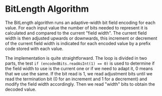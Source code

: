 # BitLength Algorithm #

The BitLength algorithm runs an adaptive-width bit field encoding for each value. For each input value the number of bits needed to represent it is calculated and compared to the
current "field width". The current field width is then adjusted upwards or downwards, this
increment or decrement of the current field width is indicated for each encoded value by a prefix code stored with each value.

The implementation is quite straightforward. The loop is divided in two parts, the test `if (encodedBits.readAsInt(1) == 0)` is used to determine if the field width to use is the current one or if we need to adapt it, 0 means that we use the same. If the bit read is 1, we read adjustment bits until we read the termination bit (0 for an increment and 1 for a decrement) and modify the field width accordingly. Then we read "width" bits to obtain the decoded value.


